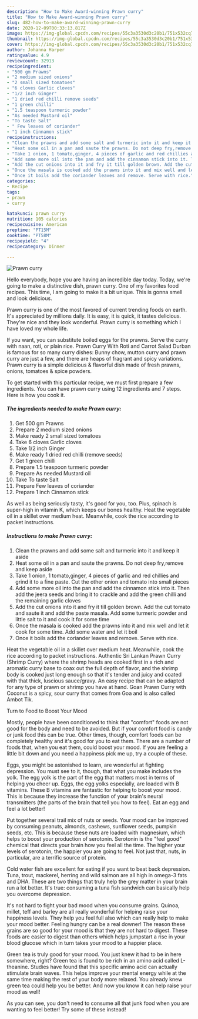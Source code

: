 ```yaml
---
description: "How to Make Award-winning Prawn curry"
title: "How to Make Award-winning Prawn curry"
slug: 482-how-to-make-award-winning-prawn-curry
date: 2020-12-09T00:33:13.817Z
image: https://img-global.cpcdn.com/recipes/55c3a3530d3c20b1/751x532cq70/prawn-curry-recipe-main-photo.jpg
thumbnail: https://img-global.cpcdn.com/recipes/55c3a3530d3c20b1/751x532cq70/prawn-curry-recipe-main-photo.jpg
cover: https://img-global.cpcdn.com/recipes/55c3a3530d3c20b1/751x532cq70/prawn-curry-recipe-main-photo.jpg
author: Johanna Harper
ratingvalue: 4.9
reviewcount: 32913
recipeingredient:
- "500 gm Prawns"
- "2 medium sized onions"
- "2 small sized tomatoes"
- "6 cloves Garlic cloves"
- "1/2 inch Ginger"
- "1 dried red chilli remove seeds"
- "1 green chilli"
- "1.5 teaspoon turmeric powder"
- "As needed Mustard oil"
- "To taste Salt"
- " Few leaves of coriander"
- "1 inch Cinnamon stick"
recipeinstructions:
- "Clean the prawns and add some salt and turmeric into it and keep it aside"
- "Heat some oil in a pan and saute the prawns. Do not deep fry,remove and keep aside"
- "Take 1 onion, 1 tomato,ginger, 4 pieces of garlic and red chillies and grind it to a fine paste. Cut the other onion and tomato into small pieces"
- "Add some more oil into the pan and add the cinnamon stick into it. Then add the jeera seeds and bring it to crackle and add the green chilli and the remaining garlic cloves"
- "Add the cut onions into it and fry it till golden brown. Add the cut tomato and saute it and add the paste masala. Add some turmeric powder and little salt to it and cook it for some time"
- "Once the masala is cooked add the prawns into it and mix well and let it cook for some time. Add some water and let it boil"
- "Once it boils add the coriander leaves and remove. Serve with rice."
categories:
- Recipe
tags:
- prawn
- curry

katakunci: prawn curry 
nutrition: 105 calories
recipecuisine: American
preptime: "PT15M"
cooktime: "PT58M"
recipeyield: "4"
recipecategory: Dinner

---
```



![Prawn curry](https://img-global.cpcdn.com/recipes/55c3a3530d3c20b1/751x532cq70/prawn-curry-recipe-main-photo.jpg)

Hello everybody, hope you are having an incredible day today. Today, we're going to make a distinctive dish, prawn curry. One of my favorites food recipes. This time, I am going to make it a bit unique. This is gonna smell and look delicious.

Prawn curry is one of the most favored of current trending foods on earth. It's appreciated by millions daily. It is easy, it is quick, it tastes delicious. They're nice and they look wonderful. Prawn curry is something which I have loved my whole life.

If you want, you can substitute boiled eggs for the prawns. Serve the curry with naan, roti, or plain rice. Prawn Curry With Roti and Carrot Salad Durban is famous for so many curry dishes: Bunny chow, mutton curry and prawn curry are just a few, and there are heaps of fragrant and spicy variations. Prawn curry is a simple delicious &amp; flavorful dish made of fresh prawns, onions, tomatoes &amp; spice powders.


To get started with this particular recipe, we must first prepare a few ingredients. You can have prawn curry using 12 ingredients and 7 steps. Here is how you cook it.

<!--inarticleads1-->

##### The ingredients needed to make Prawn curry:

1. Get 500 gm Prawns
1. Prepare 2 medium sized onions
1. Make ready 2 small sized tomatoes
1. Take 6 cloves Garlic cloves
1. Take 1/2 inch Ginger
1. Make ready 1 dried red chilli (remove seeds)
1. Get 1 green chilli
1. Prepare 1.5 teaspoon turmeric powder
1. Prepare As needed Mustard oil
1. Take To taste Salt
1. Prepare  Few leaves of coriander
1. Prepare 1 inch Cinnamon stick


As well as being seriously tasty, it&#39;s good for you, too. Plus, spinach is super-high in vitamin K, which keeps our bones healthy. Heat the vegetable oil in a skillet over medium heat. Meanwhile, cook the rice according to packet instructions. 

<!--inarticleads2-->

##### Instructions to make Prawn curry:

1. Clean the prawns and add some salt and turmeric into it and keep it aside
1. Heat some oil in a pan and saute the prawns. Do not deep fry,remove and keep aside
1. Take 1 onion, 1 tomato,ginger, 4 pieces of garlic and red chillies and grind it to a fine paste. Cut the other onion and tomato into small pieces
1. Add some more oil into the pan and add the cinnamon stick into it. Then add the jeera seeds and bring it to crackle and add the green chilli and the remaining garlic cloves
1. Add the cut onions into it and fry it till golden brown. Add the cut tomato and saute it and add the paste masala. Add some turmeric powder and little salt to it and cook it for some time
1. Once the masala is cooked add the prawns into it and mix well and let it cook for some time. Add some water and let it boil
1. Once it boils add the coriander leaves and remove. Serve with rice.


Heat the vegetable oil in a skillet over medium heat. Meanwhile, cook the rice according to packet instructions. Authentic Sri Lankan Prawn Curry (Shrimp Curry) where the shrimp heads are cooked first in a rich and aromatic curry base to coax out the full depth of flavor, and the shrimp body is cooked just long enough so that it&#39;s tender and juicy and coated with that thick, luscious sauce/gravy. An easy recipe that can be adapted for any type of prawn or shrimp you have at hand. Goan Prawn Curry with Coconut is a spicy, sour curry that comes from Goa and is also called Ambot Tik. 

Turn to Food to Boost Your Mood


Mostly, people have been conditioned to think that "comfort" foods are not good for the body and need to be avoided. But if your comfort food is candy or junk food this can be true. Other times, though, comfort foods can be completely healthy and it's good for you to eat them. There are a number of foods that, when you eat them, could boost your mood. If you are feeling a little bit down and you need a happiness pick me up, try a couple of these.

Eggs, you might be astonished to learn, are wonderful at fighting depression. You must see to it, though, that what you make includes the yolk. The egg yolk is the part of the egg that matters most in terms of helping you cheer up. Eggs, the egg yolks especially, are loaded with B vitamins. These B vitamins are fantastic for helping to boost your mood. This is because they increase the function of your brain's neural transmitters (the parts of the brain that tell you how to feel). Eat an egg and feel a lot better!

Put together several trail mix of nuts or seeds. Your mood can be improved by consuming peanuts, almonds, cashews, sunflower seeds, pumpkin seeds, etc. This is because these nuts are loaded with magnesium, which helps to boost your production of serotonin. Serotonin is the "feel good" chemical that directs your brain how you feel all the time. The higher your levels of serotonin, the happier you are going to feel. Not just that, nuts, in particular, are a terrific source of protein.

Cold water fish are excellent for eating if you want to beat back depression. Tuna, trout, mackerel, herring and wild salmon are all high in omega-3 fats and DHA. These are two things that truly help the grey matter in your brain run a lot better. It's true: consuming a tuna fish sandwich can basically help you overcome depression. 

It's not hard to fight your bad mood when you consume grains. Quinoa, millet, teff and barley are all really wonderful for helping raise your happiness levels. They help you feel full also which can really help to make your mood better. Feeling hungry can be a real downer! The reason these grains are so good for your mood is that they are not hard to digest. These foods are easier to digest than others which helps jumpstart a rise in your blood glucose which in turn takes your mood to a happier place.

Green tea is truly good for your mood. You just knew it had to be in here somewhere, right? Green tea is found to be rich in an amino acid called L-theanine. Studies have found that this specific amino acid can actually stimulate brain waves. This helps improve your mental energy while at the same time making the rest of your body more relaxed. You already knew green tea could help you be better. And now you know it can help raise your mood as well!

As you can see, you don't need to consume all that junk food when you are wanting to feel better! Try some of these instead!

